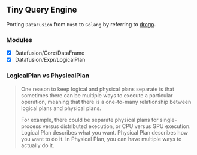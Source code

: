 ## Tiny Query Engine

Porting `DataFusion` from `Rust` to `Golang` by referring to [drogo](https://github.com/briansterle/drogo).

### Modules

- [X] Datafusion/Core/DataFrame
- [X] Datafusion/Expr/LogicalPlan

### LogicalPlan vs PhysicalPlan

> One reason to keep logical and physical plans separate is that sometimes there can be multiple ways
> to execute a particular operation, meaning that there is a one-to-many relationship between logical
> plans and physical plans.
> 
> For example, there could be separate physical plans for single-process versus distributed execution,
> or CPU versus GPU execution.
> Logical Plan describes what you want. Physical Plan describes how you want to do it.
> In Physical Plan, you can have multiple ways to actually do it.